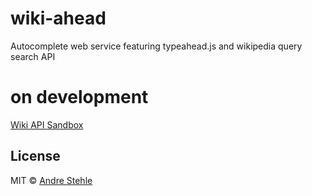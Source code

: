 # wiki-ahead
Autocomplete web service featuring typeahead.js and wikipedia query search API

# on development
[Wiki API Sandbox](https://en.wikipedia.org/wiki/Special:ApiSandbox)

## License

MIT © [Andre Stehle](https://github.com/ansteh)
